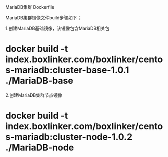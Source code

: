 MariaDB集群 Dockerfile

MariaDB集群镜像文件build步骤如下；

1.创建MariaDB基础镜像，该镜像包含MariaDB相关包

# docker build -t index.boxlinker.com/boxlinker/centos-mariadb:cluster-base-1.0.1 ./MariaDB-base

2.创建MariaDB集群节点镜像

# docker build -t index.boxlinker.com/boxlinker/centos-mariadb:cluster-node-1.0.2 ./MariaDB-node

